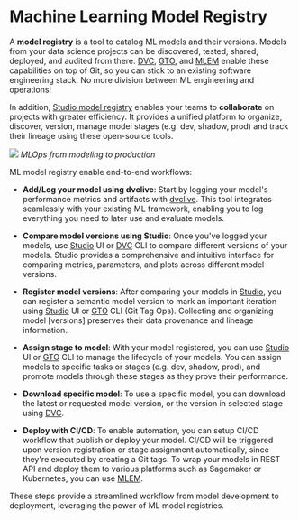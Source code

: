 # Machine Learning Model Registry

A **model registry** is a tool to catalog ML models and their versions. Models
from your data science projects can be discovered, tested, shared, deployed, and
audited from there. [DVC], [GTO], and [MLEM] enable these capabilities on top of
Git, so you can stick to an existing software engineering stack. No more
division between ML engineering and operations!

In addition, [Studio model registry] enables your teams to **collaborate** on
projects with greater efficiency. It provides a unified platform to organize,
discover, version, manage model stages (e.g. dev, shadow, prod) and track their
lineage using these open-source tools.

![](/img/ml_model_registry.jpg) _MLOps from modeling to production_

[gto]: https://mlem.ai/doc/gto
[mlem]: https://mlem.ai/

ML model registry enable end-to-end workflows:

- **Add/Log your model using dvclive**: Start by logging your model's
  performance metrics and artifacts with [dvclive]. This tool integrates
  seamlessly with your existing ML framework, enabling you to log everything you
  need to later use and evaluate models.

- **Compare model versions using Studio**: Once you've logged your models, use
  [Studio] UI or [DVC] CLI to compare different versions of your models. Studio
  provides a comprehensive and intuitive interface for comparing metrics,
  parameters, and plots across different model versions.

- **Register model versions**: After comparing your models in [Studio], you can
  register a semantic model version to mark an important iteration using
  [Studio] UI or [GTO] CLI (Git Tag Ops). Collecting and organizing model
  [versions] preserves their data provenance and lineage information.

- **Assign stage to model**: With your model registered, you can use [Studio] UI
  or [GTO] CLI to manage the lifecycle of your models. You can assign models to
  specific tasks or stages (e.g. dev, shadow, prod), and promote models through
  these stages as they prove their performance.

- **Download specific model**: To use a specific model, you can download the
  latest or requested model version, or the version in selected stage using
  [DVC].

- **Deploy with CI/CD**: To enable automation, you can setup CI/CD workflow that
  publish or deploy your model. CI/CD will be triggered upon version
  registration or stage assignment automatically, since they're executed by
  creating a Git tags. To wrap your models in REST API and deploy them to
  various platforms such as Sagemaker or Kubernetes, you can use [MLEM].

These steps provide a streamlined workflow from model development to deployment,
leveraging the power of ML model registries.

[modeling process]: /doc/start/data-management/data-pipelines
[remote storage]: /doc/user-guide/data-management/remote-storage
[accessing and sharing]:
  /doc/user-guide/data-management/discovering-and-accessing-data
[via cml]: https://cml.dev/doc/cml-with-dvc
[gitops]: https://www.gitops.tech/
[dvclive]: /doc/live
[Studio model registry]:
  (/doc/studio/user-guide/model-registry/what-is-a-model-registry)
[Studio]: (/doc/studio/user-guide/model-registry/what-is-a-model-registry)
[dvc]: /doc
